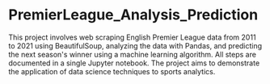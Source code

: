 # PremierLeague_Analysis_Prediction


This project involves web scraping English Premier League data from 2011 to 2021 using BeautifulSoup, analyzing the data with Pandas, and predicting the next season's winner using a machine learning algorithm. All steps are documented in a single Jupyter notebook. The project aims to demonstrate the application of data science techniques to sports analytics.

